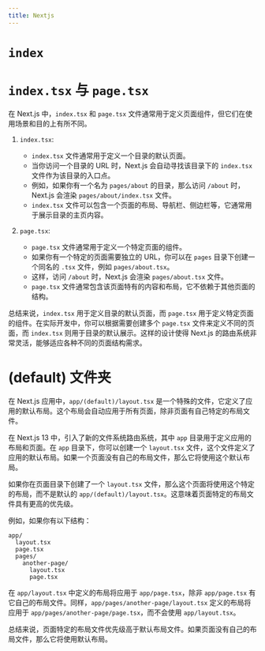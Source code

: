 ```yaml
---
title: Nextjs
---
```

# `index`


# `index.tsx` 与 `page.tsx`

在 Next.js 中，`index.tsx` 和 `page.tsx` 文件通常用于定义页面组件，但它们在使用场景和目的上有所不同。

1. `index.tsx`:
   - `index.tsx` 文件通常用于定义一个目录的默认页面。
   - 当你访问一个目录的 URL 时，Next.js 会自动寻找该目录下的 `index.tsx` 文件作为该目录的入口点。
   - 例如，如果你有一个名为 `pages/about` 的目录，那么访问 `/about` 时，Next.js 会渲染 `pages/about/index.tsx` 文件。
   - `index.tsx` 文件可以包含一个页面的布局、导航栏、侧边栏等，它通常用于展示目录的主页内容。

2. `page.tsx`:
   - `page.tsx` 文件通常用于定义一个特定页面的组件。
   - 如果你有一个特定的页面需要独立的 URL，你可以在 `pages` 目录下创建一个同名的 `.tsx` 文件，例如 `pages/about.tsx`。
   - 这样，访问 `/about` 时，Next.js 会渲染 `pages/about.tsx` 文件。
   - `page.tsx` 文件通常包含该页面特有的内容和布局，它不依赖于其他页面的结构。

总结来说，`index.tsx` 用于定义目录的默认页面，而 `page.tsx` 用于定义特定页面的组件。在实际开发中，你可以根据需要创建多个 `page.tsx` 文件来定义不同的页面，而 `index.tsx` 则用于目录的默认展示。这样的设计使得 Next.js 的路由系统非常灵活，能够适应各种不同的页面结构需求。



# (default) 文件夹

在 Next.js 应用中，`app/(default)/layout.tsx` 是一个特殊的文件，它定义了应用的默认布局。这个布局会自动应用于所有页面，除非页面有自己特定的布局文件。

在 Next.js 13 中，引入了新的文件系统路由系统，其中 `app` 目录用于定义应用的布局和页面。在 `app` 目录下，你可以创建一个 `layout.tsx` 文件，这个文件定义了应用的默认布局。如果一个页面没有自己的布局文件，那么它将使用这个默认布局。

如果你在页面目录下创建了一个 `layout.tsx` 文件，那么这个页面将使用这个特定的布局，而不是默认的 `app/(default)/layout.tsx`。这意味着页面特定的布局文件具有更高的优先级。

例如，如果你有以下结构：

```
app/
  layout.tsx
  page.tsx
  pages/
    another-page/
      layout.tsx
      page.tsx
```

在 `app/layout.tsx` 中定义的布局将应用于 `app/page.tsx`，除非 `app/page.tsx` 有它自己的布局文件。同样，`app/pages/another-page/layout.tsx` 定义的布局将应用于 `app/pages/another-page/page.tsx`，而不会使用 `app/layout.tsx`。

总结来说，页面特定的布局文件优先级高于默认布局文件。如果页面没有自己的布局文件，那么它将使用默认布局。




